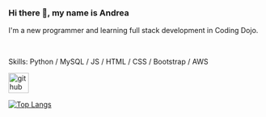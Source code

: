### Hi there 👋, my name is Andrea

I'm a new programmer and learning full stack development in Coding Dojo.

<br/>

Skills: Python / MySQL / JS / HTML / CSS / Bootstrap / AWS

[<img src='https://cdn.jsdelivr.net/npm/simple-icons@3.0.1/icons/github.svg' alt='github' height='40'>](https://github.com/andreachou)  

[![Top Langs](https://github-readme-stats.vercel.app/api/top-langs/?username=andreachou)](https://github.com/anuraghazra/github-readme-stats)

